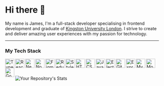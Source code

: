 # Hi there 👋

My name is James, I'm a full-stack developer specialising in frontend development and graduate of [Kingston University London](https://www.kingston.ac.uk/). I strive to create and deliver amazing user experiences with my passion for technology.

---

### My Tech Stack

[
<img
    src="https://cdn.jsdelivr.net/gh/devicons/devicon/icons/typescript/typescript-plain.svg"
    alt="Typescript"
    align="left"
    width="30px"
  />
](https://www.typescriptlang.org/)
[
<img 
    src="https://cdn.jsdelivr.net/gh/devicons/devicon/icons/react/react-original.svg" 
    alt="React" 
    align="left" 
    width="30px" 
  />
](https://reactjs.org/)
[
<img 
    src="https://cdn.jsdelivr.net/gh/devicons/devicon/icons/nextjs/nextjs-original.svg"
    alt="Next.js" 
    align="left"
    width="30px" 
  />
](https://nextjs.org/)
[
<img 
    src="https://cdn.jsdelivr.net/gh/devicons/devicon/icons/nodejs/nodejs-plain.svg"
    alt="Node.js" 
    align="left" 
    width="30px"  
  />
](https://nodejs.org/)
[
<img
    src="https://cdn.jsdelivr.net/gh/devicons/devicon/icons/figma/figma-original.svg"
    alt="Figma"
    align="left"
    width="30px"
  />
](https://www.figma.com/)
[
<img
    src="https://cdn.jsdelivr.net/gh/devicons/devicon/icons/redux/redux-original.svg"
    alt="Redux"
    align="left"
    width="30px" 
  />
](https://redux.js.org/)
[
<img
    src="https://raw.githubusercontent.com/styled-components/brand/master/styled-components.png"
    alt="Styled Components"
    align="left"
    width="30px" 
  />
](https://www.styled-components.com/)
[
<img
    src="https://cdn.jsdelivr.net/gh/devicons/devicon/icons/html5/html5-plain.svg"
    alt="HTML 5"
    align="left"
    width="30px"
  />
](https://en.wikipedia.org/wiki/HTML5)
[
<img
    src="https://cdn.jsdelivr.net/gh/devicons/devicon/icons/css3/css3-plain.svg"
    alt="CSS"
    align="left"
    width="30px"
  />
](https://en.wikipedia.org/wiki/CSS)
[
<img
    src="https://cdn.jsdelivr.net/gh/devicons/devicon/icons/javascript/javascript-plain.svg"
    alt="Javascript"
    align="left"
    width="30px"
  />
](https://www.typescriptlang.org/)
[
<img
    src="https://cdn.jsdelivr.net/gh/devicons/devicon/icons/electron/electron-original.svg"
    alt="Electron"
    align="left"
    width="30px" 
  />
](https://www.electronjs.org/)
[
<img
    src="https://cdn.jsdelivr.net/gh/devicons/devicon/icons/git/git-plain.svg"
    alt="Git"
    align="left"
    width="30px"
  />
](https://git-scm.com/)
[
<img
    src="https://cdn.jsdelivr.net/gh/devicons/devicon/icons/express/express-original.svg"
    alt="Express"
    align="left"
    width="30px"
  />
](https://expressjs.com/)
[
<img
    src="https://cdn.jsdelivr.net/gh/devicons/devicon/icons/mysql/mysql-plain.svg"
    alt="My SQL"
    align="left"
    width="30px" 
  />
](https://www.mysql.com/)
[
<img
    src="https://cdn.jsdelivr.net/gh/devicons/devicon/icons/mongodb/mongodb-plain.svg"
    alt="Mongo DB"
    align="left"
    width="30px" 
  />
](https://www.mongodb.com/)
[
<img
    src="https://cdn.jsdelivr.net/gh/devicons/devicon/icons/go/go-original-wordmark.svg"
    alt="Go"
    align="left"
    width="30px" 
  />
](https://go.dev/)

<br />

#

![Your Repository's Stats](https://github-readme-stats.vercel.app/api?username=jameskbecker&show_icons=true&bg_color=DC5970&title_color=FFFFFF&text_color=F2DADE&icon_color=F2DADE&border_radius=1rem&hide_border=true)

<!--
**jameskbecker/jameskbecker** is a ✨ _special_ ✨ repository because its `README.md` (this file) appears on your GitHub profile.

Here are some ideas to get you started:

- 🔭 I’m currently working on ...
- 🌱 I’m currently learning ...
- 👯 I’m looking to collaborate on ...
- 🤔 I’m looking for help with ...
- 💬 Ask me about ...
- 📫 How to reach me: ...
- 😄 Pronouns: ...
- ⚡ Fun fact: ...
-->
